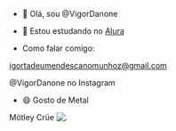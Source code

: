 - 👋 Olá, sou @VigorDanone
- 👀 Estou estudando no [Alura](https://www.bing.com/ck/a?!&&p=d66587d1afbe972eJmltdHM9MTcyMjU1NjgwMCZpZ3VpZD0zODk1MjdiNC04ZTljLTYzYjQtMjg0My0zMzdiOGZlNTYyOTkmaW5zaWQ9NTIyNg&ptn=3&ver=2&hsh=3&fclid=389527b4-8e9c-63b4-2843-337b8fe56299&psq=alura&u=a1aHR0cHM6Ly93d3cuYWx1cmEuY29tLmJyLw&ntb=1)

-  Como falar comigo:

igortadeumendescanomunhoz@gmail.com

@VigorDanone no Instagram

- 😄 Gosto de Metal
  
Mötley Crüe
![.](https://media1.tenor.com/m/wyH120Dt5S0AAAAd/rock-star-motley-crue.gif)
